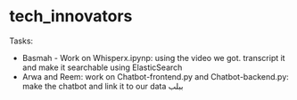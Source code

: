 # tech_innovators

Tasks:
- Basmah - Work on Whisperx.ipynp: using the video we got. transcript it and make it searchable using ElasticSearch
- Arwa and Reem: work on Chatbot-frontend.py and Chatbot-backend.py: make the chatbot and link it to our data
ببلب